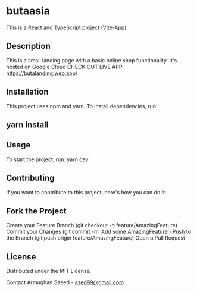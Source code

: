 # butaasia

This is a React and TypeScript project (Vite-App).

## Description

This is a small landing page with a basic online shop functionality. It's hosted on Google Cloud
CHECK OUT LIVE APP: https://butalanding.web.app/

## Installation

This project uses npm and yarn. To install dependencies, run:

## yarn install

## Usage

To start the project, run: yarn dev

## Contributing

If you want to contribute to this project, here's how you can do it:

## Fork the Project

Create your Feature Branch (git checkout -b feature/AmazingFeature)
Commit your Changes (git commit -m 'Add some AmazingFeature')
Push to the Branch (git push origin feature/AmazingFeature)
Open a Pull Request

## License

Distributed under the MIT License.

Contact
Armughan Saeed - ased99@gmail.com
